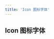 ```yaml
---
title: 'Icon 图标字体'
---
```


## Icon 图标字体

<demo-block title="使用方法" desc="qb-ui 图标字体使用的是开源的 <a href='https://feathericons.com/'>Feather</a> 图标库，通过设置类名为 <code>qb-icon-iconName</code> 来使用。例如：">
  <template slot="demoContent">
    <i class="qb-icon-activity" style="font-size:24px;margin:0 5px"></i>
    <i class="qb-icon-alert-octagon" style="font-size:24px;margin:0 5px"></i>
    <i class="qb-icon-alert-triangle" style="font-size:24px;margin:0 5px"></i>
    <i class="qb-icon-arrow-left-circle" style="font-size:24px;margin:0 5px"></i>
    <i class="qb-icon-bell-off" style="font-size:24px;margin:0 5px"></i>
    <i class="qb-icon-calendar" style="font-size:24px;margin:0 5px"></i>
    <i class="qb-icon-camera" style="font-size:24px;margin:0 5px"></i>
    <i class="qb-icon-check-circle" style="font-size:24px;margin:0 5px"></i>
  </template>

  <highlight-code slot="codeText" lang="html">
    <i class="qb-icon-activity"></i>
    <i class="qb-icon-alert-octagon"></i>
    <i class="qb-icon-alert-triangle"></i>
    <i class="qb-icon-arrow-left-circle"></i>
    <i class="qb-icon-bell-off"></i>
    <i class="qb-icon-calendar"></i>
    <i class="qb-icon-camera"></i>
    <i class="qb-icon-check-circle"></i>
  </highlight-code>
</demo-block>

<demo-block title="所有图标" desc="点击图标复制名称。">
  <template slot="demoContent">
    <qb-row type="flex" style="flex-wrap:wrap">
      <qb-col :span="4"><demo-icon iconName="activity"></demo-icon></qb-col>
      <qb-col :span="4"><demo-icon iconName="airplay"></demo-icon></qb-col>
      <qb-col :span="4"><demo-icon iconName="alert-circle"></demo-icon></qb-col>
      <qb-col :span="4"><demo-icon iconName="alert-octagon"></demo-icon></qb-col>
      <qb-col :span="4"><demo-icon iconName="alert-triangle"></demo-icon></qb-col>
      <qb-col :span="4"><demo-icon iconName="align-center"></demo-icon></qb-col>
      <qb-col :span="4"><demo-icon iconName="align-justify"></demo-icon></qb-col>
      <qb-col :span="4"><demo-icon iconName="align-left"></demo-icon></qb-col>
      <qb-col :span="4"><demo-icon iconName="align-right"></demo-icon></qb-col>
      <qb-col :span="4"><demo-icon iconName="anchor"></demo-icon></qb-col>
      <qb-col :span="4"><demo-icon iconName="aperture"></demo-icon></qb-col>
      <qb-col :span="4"><demo-icon iconName="archive"></demo-icon></qb-col>
      <qb-col :span="4"><demo-icon iconName="arrow-down-circle"></demo-icon></qb-col>
      <qb-col :span="4"><demo-icon iconName="arrow-down-left"></demo-icon></qb-col>
      <qb-col :span="4"><demo-icon iconName="arrow-down-right"></demo-icon></qb-col>
      <qb-col :span="4"><demo-icon iconName="arrow-down"></demo-icon></qb-col>
      <qb-col :span="4"><demo-icon iconName="arrow-left-circle"></demo-icon></qb-col>
      <qb-col :span="4"><demo-icon iconName="arrow-left"></demo-icon></qb-col>
      <qb-col :span="4"><demo-icon iconName="arrow-right-circle"></demo-icon></qb-col>
      <qb-col :span="4"><demo-icon iconName="arrow-right"></demo-icon></qb-col>
      <qb-col :span="4"><demo-icon iconName="arrow-up-circle"></demo-icon></qb-col>
      <qb-col :span="4"><demo-icon iconName="arrow-up-left"></demo-icon></qb-col>
      <qb-col :span="4"><demo-icon iconName="arrow-up-right"></demo-icon></qb-col>
      <qb-col :span="4"><demo-icon iconName="arrow-up"></demo-icon></qb-col>
      <qb-col :span="4"><demo-icon iconName="at-sign"></demo-icon></qb-col>
      <qb-col :span="4"><demo-icon iconName="award"></demo-icon></qb-col>
      <qb-col :span="4"><demo-icon iconName="bar-chart-2"></demo-icon></qb-col>
      <qb-col :span="4"><demo-icon iconName="bar-chart"></demo-icon></qb-col>
      <qb-col :span="4"><demo-icon iconName="battery-charging"></demo-icon></qb-col>
      <qb-col :span="4"><demo-icon iconName="battery"></demo-icon></qb-col>
      <qb-col :span="4"><demo-icon iconName="bell-off"></demo-icon></qb-col>
      <qb-col :span="4"><demo-icon iconName="bell"></demo-icon></qb-col>
      <qb-col :span="4"><demo-icon iconName="bluetooth"></demo-icon></qb-col>
      <qb-col :span="4"><demo-icon iconName="bold"></demo-icon></qb-col>
      <qb-col :span="4"><demo-icon iconName="book-open"></demo-icon></qb-col>
      <qb-col :span="4"><demo-icon iconName="book"></demo-icon></qb-col>
      <qb-col :span="4"><demo-icon iconName="bookmark"></demo-icon></qb-col>
      <qb-col :span="4"><demo-icon iconName="box"></demo-icon></qb-col>
      <qb-col :span="4"><demo-icon iconName="briefcase"></demo-icon></qb-col>
      <qb-col :span="4"><demo-icon iconName="calendar"></demo-icon></qb-col>
      <qb-col :span="4"><demo-icon iconName="camera-off"></demo-icon></qb-col>
      <qb-col :span="4"><demo-icon iconName="camera"></demo-icon></qb-col>
      <qb-col :span="4"><demo-icon iconName="cast"></demo-icon></qb-col>
      <qb-col :span="4"><demo-icon iconName="check-circle"></demo-icon></qb-col>
      <qb-col :span="4"><demo-icon iconName="check-square"></demo-icon></qb-col>
      <qb-col :span="4"><demo-icon iconName="check"></demo-icon></qb-col>
      <qb-col :span="4"><demo-icon iconName="chevron-down"></demo-icon></qb-col>
      <qb-col :span="4"><demo-icon iconName="chevron-left"></demo-icon></qb-col>
      <qb-col :span="4"><demo-icon iconName="chevron-right"></demo-icon></qb-col>
      <qb-col :span="4"><demo-icon iconName="chevron-up"></demo-icon></qb-col>
      <qb-col :span="4"><demo-icon iconName="chevrons-down"></demo-icon></qb-col>
      <qb-col :span="4"><demo-icon iconName="chevrons-left"></demo-icon></qb-col>
      <qb-col :span="4"><demo-icon iconName="chevrons-right"></demo-icon></qb-col>
      <qb-col :span="4"><demo-icon iconName="chevrons-up"></demo-icon></qb-col>
      <qb-col :span="4"><demo-icon iconName="chrome"></demo-icon></qb-col>
      <qb-col :span="4"><demo-icon iconName="circle"></demo-icon></qb-col>
      <qb-col :span="4"><demo-icon iconName="clipboard"></demo-icon></qb-col>
      <qb-col :span="4"><demo-icon iconName="clock"></demo-icon></qb-col>
      <qb-col :span="4"><demo-icon iconName="cloud-drizzle"></demo-icon></qb-col>
      <qb-col :span="4"><demo-icon iconName="cloud-lightning"></demo-icon></qb-col>
      <qb-col :span="4"><demo-icon iconName="cloud-off"></demo-icon></qb-col>
      <qb-col :span="4"><demo-icon iconName="cloud-rain"></demo-icon></qb-col>
      <qb-col :span="4"><demo-icon iconName="cloud-snow"></demo-icon></qb-col>
      <qb-col :span="4"><demo-icon iconName="cloud"></demo-icon></qb-col>
      <qb-col :span="4"><demo-icon iconName="code"></demo-icon></qb-col>
      <qb-col :span="4"><demo-icon iconName="codepen"></demo-icon></qb-col>
      <qb-col :span="4"><demo-icon iconName="coffee"></demo-icon></qb-col>
      <qb-col :span="4"><demo-icon iconName="command"></demo-icon></qb-col>
      <qb-col :span="4"><demo-icon iconName="compass"></demo-icon></qb-col>
      <qb-col :span="4"><demo-icon iconName="copy"></demo-icon></qb-col>
      <qb-col :span="4"><demo-icon iconName="corner-down-left"></demo-icon></qb-col>
      <qb-col :span="4"><demo-icon iconName="corner-down-right"></demo-icon></qb-col>
      <qb-col :span="4"><demo-icon iconName="corner-left-down"></demo-icon></qb-col>
      <qb-col :span="4"><demo-icon iconName="corner-left-up"></demo-icon></qb-col>
      <qb-col :span="4"><demo-icon iconName="corner-right-down"></demo-icon></qb-col>
      <qb-col :span="4"><demo-icon iconName="corner-right-up"></demo-icon></qb-col>
      <qb-col :span="4"><demo-icon iconName="corner-up-left"></demo-icon></qb-col>
      <qb-col :span="4"><demo-icon iconName="corner-up-right"></demo-icon></qb-col>
      <qb-col :span="4"><demo-icon iconName="cpu"></demo-icon></qb-col>
      <qb-col :span="4"><demo-icon iconName="credit-card"></demo-icon></qb-col>
      <qb-col :span="4"><demo-icon iconName="crop"></demo-icon></qb-col>
      <qb-col :span="4"><demo-icon iconName="crosshair"></demo-icon></qb-col>
      <qb-col :span="4"><demo-icon iconName="database"></demo-icon></qb-col>
      <qb-col :span="4"><demo-icon iconName="delete"></demo-icon></qb-col>
      <qb-col :span="4"><demo-icon iconName="disc"></demo-icon></qb-col>
      <qb-col :span="4"><demo-icon iconName="dollar-sign"></demo-icon></qb-col>
      <qb-col :span="4"><demo-icon iconName="download-cloud"></demo-icon></qb-col>
      <qb-col :span="4"><demo-icon iconName="download"></demo-icon></qb-col>
      <qb-col :span="4"><demo-icon iconName="droplet"></demo-icon></qb-col>
      <qb-col :span="4"><demo-icon iconName="edit-2"></demo-icon></qb-col>
      <qb-col :span="4"><demo-icon iconName="edit-3"></demo-icon></qb-col>
      <qb-col :span="4"><demo-icon iconName="edit"></demo-icon></qb-col>
      <qb-col :span="4"><demo-icon iconName="external-link"></demo-icon></qb-col>
      <qb-col :span="4"><demo-icon iconName="eye-off"></demo-icon></qb-col>
      <qb-col :span="4"><demo-icon iconName="eye"></demo-icon></qb-col>
      <qb-col :span="4"><demo-icon iconName="facebook"></demo-icon></qb-col>
      <qb-col :span="4"><demo-icon iconName="fast-forward"></demo-icon></qb-col>
      <qb-col :span="4"><demo-icon iconName="feather"></demo-icon></qb-col>
      <qb-col :span="4"><demo-icon iconName="figma"></demo-icon></qb-col>
      <qb-col :span="4"><demo-icon iconName="file-minus"></demo-icon></qb-col>
      <qb-col :span="4"><demo-icon iconName="file-plus"></demo-icon></qb-col>
      <qb-col :span="4"><demo-icon iconName="file-text"></demo-icon></qb-col>
      <qb-col :span="4"><demo-icon iconName="file"></demo-icon></qb-col>
      <qb-col :span="4"><demo-icon iconName="film"></demo-icon></qb-col>
      <qb-col :span="4"><demo-icon iconName="filter"></demo-icon></qb-col>
      <qb-col :span="4"><demo-icon iconName="flag"></demo-icon></qb-col>
      <qb-col :span="4"><demo-icon iconName="folder-minus"></demo-icon></qb-col>
      <qb-col :span="4"><demo-icon iconName="folder-plus"></demo-icon></qb-col>
      <qb-col :span="4"><demo-icon iconName="folder"></demo-icon></qb-col>
      <qb-col :span="4"><demo-icon iconName="frown"></demo-icon></qb-col>
      <qb-col :span="4"><demo-icon iconName="gift"></demo-icon></qb-col>
      <qb-col :span="4"><demo-icon iconName="git-branch"></demo-icon></qb-col>
      <qb-col :span="4"><demo-icon iconName="git-commit"></demo-icon></qb-col>
      <qb-col :span="4"><demo-icon iconName="git-merge"></demo-icon></qb-col>
      <qb-col :span="4"><demo-icon iconName="git-pull-request"></demo-icon></qb-col>
      <qb-col :span="4"><demo-icon iconName="github"></demo-icon></qb-col>
      <qb-col :span="4"><demo-icon iconName="gitlab"></demo-icon></qb-col>
      <qb-col :span="4"><demo-icon iconName="globe"></demo-icon></qb-col>
      <qb-col :span="4"><demo-icon iconName="grid"></demo-icon></qb-col>
      <qb-col :span="4"><demo-icon iconName="hard-drive"></demo-icon></qb-col>
      <qb-col :span="4"><demo-icon iconName="hash"></demo-icon></qb-col>
      <qb-col :span="4"><demo-icon iconName="headphones"></demo-icon></qb-col>
      <qb-col :span="4"><demo-icon iconName="heart"></demo-icon></qb-col>
      <qb-col :span="4"><demo-icon iconName="help-circle"></demo-icon></qb-col>
      <qb-col :span="4"><demo-icon iconName="home"></demo-icon></qb-col>
      <qb-col :span="4"><demo-icon iconName="image"></demo-icon></qb-col>
      <qb-col :span="4"><demo-icon iconName="inbox"></demo-icon></qb-col>
      <qb-col :span="4"><demo-icon iconName="info"></demo-icon></qb-col>
      <qb-col :span="4"><demo-icon iconName="instagram"></demo-icon></qb-col>
      <qb-col :span="4"><demo-icon iconName="italic"></demo-icon></qb-col>
      <qb-col :span="4"><demo-icon iconName="key"></demo-icon></qb-col>
      <qb-col :span="4"><demo-icon iconName="layers"></demo-icon></qb-col>
      <qb-col :span="4"><demo-icon iconName="layout"></demo-icon></qb-col>
      <qb-col :span="4"><demo-icon iconName="life-buoy"></demo-icon></qb-col>
      <qb-col :span="4"><demo-icon iconName="link-2"></demo-icon></qb-col>
      <qb-col :span="4"><demo-icon iconName="link"></demo-icon></qb-col>
      <qb-col :span="4"><demo-icon iconName="linkedin"></demo-icon></qb-col>
      <qb-col :span="4"><demo-icon iconName="list"></demo-icon></qb-col>
      <qb-col :span="4"><demo-icon iconName="loader"></demo-icon></qb-col>
      <qb-col :span="4"><demo-icon iconName="lock"></demo-icon></qb-col>
      <qb-col :span="4"><demo-icon iconName="log-in"></demo-icon></qb-col>
      <qb-col :span="4"><demo-icon iconName="log-out"></demo-icon></qb-col>
      <qb-col :span="4"><demo-icon iconName="mail"></demo-icon></qb-col>
      <qb-col :span="4"><demo-icon iconName="map-pin"></demo-icon></qb-col>
      <qb-col :span="4"><demo-icon iconName="map"></demo-icon></qb-col>
      <qb-col :span="4"><demo-icon iconName="maximize-2"></demo-icon></qb-col>
      <qb-col :span="4"><demo-icon iconName="maximize"></demo-icon></qb-col>
      <qb-col :span="4"><demo-icon iconName="meh"></demo-icon></qb-col>
      <qb-col :span="4"><demo-icon iconName="menu"></demo-icon></qb-col>
      <qb-col :span="4"><demo-icon iconName="message-circle"></demo-icon></qb-col>
      <qb-col :span="4"><demo-icon iconName="message-square"></demo-icon></qb-col>
      <qb-col :span="4"><demo-icon iconName="mic-off"></demo-icon></qb-col>
      <qb-col :span="4"><demo-icon iconName="mic"></demo-icon></qb-col>
      <qb-col :span="4"><demo-icon iconName="minimize-2"></demo-icon></qb-col>
      <qb-col :span="4"><demo-icon iconName="minimize"></demo-icon></qb-col>
      <qb-col :span="4"><demo-icon iconName="minus-circle"></demo-icon></qb-col>
      <qb-col :span="4"><demo-icon iconName="minus-square"></demo-icon></qb-col>
      <qb-col :span="4"><demo-icon iconName="minus"></demo-icon></qb-col>
      <qb-col :span="4"><demo-icon iconName="monitor"></demo-icon></qb-col>
      <qb-col :span="4"><demo-icon iconName="moon"></demo-icon></qb-col>
      <qb-col :span="4"><demo-icon iconName="more-horizontal"></demo-icon></qb-col>
      <qb-col :span="4"><demo-icon iconName="more-vertical"></demo-icon></qb-col>
      <qb-col :span="4"><demo-icon iconName="mouse-pointer"></demo-icon></qb-col>
      <qb-col :span="4"><demo-icon iconName="move"></demo-icon></qb-col>
      <qb-col :span="4"><demo-icon iconName="music"></demo-icon></qb-col>
      <qb-col :span="4"><demo-icon iconName="navigation-2"></demo-icon></qb-col>
      <qb-col :span="4"><demo-icon iconName="navigation"></demo-icon></qb-col>
      <qb-col :span="4"><demo-icon iconName="octagon"></demo-icon></qb-col>
      <qb-col :span="4"><demo-icon iconName="package"></demo-icon></qb-col>
      <qb-col :span="4"><demo-icon iconName="paperclip"></demo-icon></qb-col>
      <qb-col :span="4"><demo-icon iconName="pause-circle"></demo-icon></qb-col>
      <qb-col :span="4"><demo-icon iconName="pause"></demo-icon></qb-col>
      <qb-col :span="4"><demo-icon iconName="pen-tool"></demo-icon></qb-col>
      <qb-col :span="4"><demo-icon iconName="percent"></demo-icon></qb-col>
      <qb-col :span="4"><demo-icon iconName="phone-call"></demo-icon></qb-col>
      <qb-col :span="4"><demo-icon iconName="phone-forwarded"></demo-icon></qb-col>
      <qb-col :span="4"><demo-icon iconName="phone-incoming"></demo-icon></qb-col>
      <qb-col :span="4"><demo-icon iconName="phone-missed"></demo-icon></qb-col>
      <qb-col :span="4"><demo-icon iconName="phone-off"></demo-icon></qb-col>
      <qb-col :span="4"><demo-icon iconName="phone-outgoing"></demo-icon></qb-col>
      <qb-col :span="4"><demo-icon iconName="phone"></demo-icon></qb-col>
      <qb-col :span="4"><demo-icon iconName="pie-chart"></demo-icon></qb-col>
      <qb-col :span="4"><demo-icon iconName="play-circle"></demo-icon></qb-col>
      <qb-col :span="4"><demo-icon iconName="play"></demo-icon></qb-col>
      <qb-col :span="4"><demo-icon iconName="plus-circle"></demo-icon></qb-col>
      <qb-col :span="4"><demo-icon iconName="plus-square"></demo-icon></qb-col>
      <qb-col :span="4"><demo-icon iconName="plus"></demo-icon></qb-col>
      <qb-col :span="4"><demo-icon iconName="pocket"></demo-icon></qb-col>
      <qb-col :span="4"><demo-icon iconName="power"></demo-icon></qb-col>
      <qb-col :span="4"><demo-icon iconName="printer"></demo-icon></qb-col>
      <qb-col :span="4"><demo-icon iconName="radio"></demo-icon></qb-col>
      <qb-col :span="4"><demo-icon iconName="refresh-ccw"></demo-icon></qb-col>
      <qb-col :span="4"><demo-icon iconName="refresh-cw"></demo-icon></qb-col>
      <qb-col :span="4"><demo-icon iconName="repeat"></demo-icon></qb-col>
      <qb-col :span="4"><demo-icon iconName="rewind"></demo-icon></qb-col>
      <qb-col :span="4"><demo-icon iconName="rotate-ccw"></demo-icon></qb-col>
      <qb-col :span="4"><demo-icon iconName="rotate-cw"></demo-icon></qb-col>
      <qb-col :span="4"><demo-icon iconName="rss"></demo-icon></qb-col>
      <qb-col :span="4"><demo-icon iconName="save"></demo-icon></qb-col>
      <qb-col :span="4"><demo-icon iconName="scissors"></demo-icon></qb-col>
      <qb-col :span="4"><demo-icon iconName="search"></demo-icon></qb-col>
      <qb-col :span="4"><demo-icon iconName="send"></demo-icon></qb-col>
      <qb-col :span="4"><demo-icon iconName="server"></demo-icon></qb-col>
      <qb-col :span="4"><demo-icon iconName="settings"></demo-icon></qb-col>
      <qb-col :span="4"><demo-icon iconName="share-2"></demo-icon></qb-col>
      <qb-col :span="4"><demo-icon iconName="share"></demo-icon></qb-col>
      <qb-col :span="4"><demo-icon iconName="shield-off"></demo-icon></qb-col>
      <qb-col :span="4"><demo-icon iconName="shield"></demo-icon></qb-col>
      <qb-col :span="4"><demo-icon iconName="shopping-bag"></demo-icon></qb-col>
      <qb-col :span="4"><demo-icon iconName="shopping-cart"></demo-icon></qb-col>
      <qb-col :span="4"><demo-icon iconName="shuffle"></demo-icon></qb-col>
      <qb-col :span="4"><demo-icon iconName="sidebar"></demo-icon></qb-col>
      <qb-col :span="4"><demo-icon iconName="skip-back"></demo-icon></qb-col>
      <qb-col :span="4"><demo-icon iconName="skip-forward"></demo-icon></qb-col>
      <qb-col :span="4"><demo-icon iconName="slack"></demo-icon></qb-col>
      <qb-col :span="4"><demo-icon iconName="slash"></demo-icon></qb-col>
      <qb-col :span="4"><demo-icon iconName="sliders"></demo-icon></qb-col>
      <qb-col :span="4"><demo-icon iconName="smartphone"></demo-icon></qb-col>
      <qb-col :span="4"><demo-icon iconName="smile"></demo-icon></qb-col>
      <qb-col :span="4"><demo-icon iconName="speaker"></demo-icon></qb-col>
      <qb-col :span="4"><demo-icon iconName="square"></demo-icon></qb-col>
      <qb-col :span="4"><demo-icon iconName="star"></demo-icon></qb-col>
      <qb-col :span="4"><demo-icon iconName="stop-circle"></demo-icon></qb-col>
      <qb-col :span="4"><demo-icon iconName="sun"></demo-icon></qb-col>
      <qb-col :span="4"><demo-icon iconName="sunrise"></demo-icon></qb-col>
      <qb-col :span="4"><demo-icon iconName="sunset"></demo-icon></qb-col>
      <qb-col :span="4"><demo-icon iconName="tablet"></demo-icon></qb-col>
      <qb-col :span="4"><demo-icon iconName="tag"></demo-icon></qb-col>
      <qb-col :span="4"><demo-icon iconName="target"></demo-icon></qb-col>
      <qb-col :span="4"><demo-icon iconName="terminal"></demo-icon></qb-col>
      <qb-col :span="4"><demo-icon iconName="thermometer"></demo-icon></qb-col>
      <qb-col :span="4"><demo-icon iconName="thumbs-down"></demo-icon></qb-col>
      <qb-col :span="4"><demo-icon iconName="thumbs-up"></demo-icon></qb-col>
      <qb-col :span="4"><demo-icon iconName="toggle-left"></demo-icon></qb-col>
      <qb-col :span="4"><demo-icon iconName="toggle-right"></demo-icon></qb-col>
      <qb-col :span="4"><demo-icon iconName="trash-2"></demo-icon></qb-col>
      <qb-col :span="4"><demo-icon iconName="trash"></demo-icon></qb-col>
      <qb-col :span="4"><demo-icon iconName="trello"></demo-icon></qb-col>
      <qb-col :span="4"><demo-icon iconName="trending-down"></demo-icon></qb-col>
      <qb-col :span="4"><demo-icon iconName="trending-up"></demo-icon></qb-col>
      <qb-col :span="4"><demo-icon iconName="triangle"></demo-icon></qb-col>
      <qb-col :span="4"><demo-icon iconName="truck"></demo-icon></qb-col>
      <qb-col :span="4"><demo-icon iconName="tv"></demo-icon></qb-col>
      <qb-col :span="4"><demo-icon iconName="twitter"></demo-icon></qb-col>
      <qb-col :span="4"><demo-icon iconName="type"></demo-icon></qb-col>
      <qb-col :span="4"><demo-icon iconName="umbrella"></demo-icon></qb-col>
      <qb-col :span="4"><demo-icon iconName="underline"></demo-icon></qb-col>
      <qb-col :span="4"><demo-icon iconName="unlock"></demo-icon></qb-col>
      <qb-col :span="4"><demo-icon iconName="upload-cloud"></demo-icon></qb-col>
      <qb-col :span="4"><demo-icon iconName="upload"></demo-icon></qb-col>
      <qb-col :span="4"><demo-icon iconName="user-check"></demo-icon></qb-col>
      <qb-col :span="4"><demo-icon iconName="user-minus"></demo-icon></qb-col>
      <qb-col :span="4"><demo-icon iconName="user-plus"></demo-icon></qb-col>
      <qb-col :span="4"><demo-icon iconName="user-x"></demo-icon></qb-col>
      <qb-col :span="4"><demo-icon iconName="user"></demo-icon></qb-col>
      <qb-col :span="4"><demo-icon iconName="users"></demo-icon></qb-col>
      <qb-col :span="4"><demo-icon iconName="video-off"></demo-icon></qb-col>
      <qb-col :span="4"><demo-icon iconName="video"></demo-icon></qb-col>
      <qb-col :span="4"><demo-icon iconName="voicemail"></demo-icon></qb-col>
      <qb-col :span="4"><demo-icon iconName="volume-1"></demo-icon></qb-col>
      <qb-col :span="4"><demo-icon iconName="volume-2"></demo-icon></qb-col>
      <qb-col :span="4"><demo-icon iconName="volume-x"></demo-icon></qb-col>
      <qb-col :span="4"><demo-icon iconName="volume"></demo-icon></qb-col>
      <qb-col :span="4"><demo-icon iconName="watch"></demo-icon></qb-col>
      <qb-col :span="4"><demo-icon iconName="wifi-off"></demo-icon></qb-col>
      <qb-col :span="4"><demo-icon iconName="wifi"></demo-icon></qb-col>
      <qb-col :span="4"><demo-icon iconName="wind"></demo-icon></qb-col>
      <qb-col :span="4"><demo-icon iconName="x-circle"></demo-icon></qb-col>
      <qb-col :span="4"><demo-icon iconName="x-octagon"></demo-icon></qb-col>
      <qb-col :span="4"><demo-icon iconName="x-square"></demo-icon></qb-col>
      <qb-col :span="4"><demo-icon iconName="x"></demo-icon></qb-col>
      <qb-col :span="4"><demo-icon iconName="youtube"></demo-icon></qb-col>
      <qb-col :span="4"><demo-icon iconName="zap-off"></demo-icon></qb-col>
      <qb-col :span="4"><demo-icon iconName="zap"></demo-icon></qb-col>
      <qb-col :span="4"><demo-icon iconName="zoom-in"></demo-icon></qb-col>
      <qb-col :span="4"><demo-icon iconName="zoom-out"></demo-icon></qb-col>
    </qb-row>
  </template>
</demo-block>
